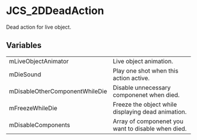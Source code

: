 # JCS_2DDeadAction

Dead action for live object.


## Variables

<table>
  <tr>
    <td>mLiveObjectAnimator</td>
    <td>Live object animation.</td>
  </tr>
  <tr>
    <td>mDieSound</td>
    <td>Play one shot when this action active.</td>
  </tr>
  <tr>
    <td>mDisableOtherComponentWhileDie</td>
    <td>Disable unnecessary componenet when died.</td>
  </tr>
  <tr>
    <td>mFreezeWhileDie</td>
    <td>Freeze the object while displaying dead animation.</td>
  </tr>
  <tr>
    <td>mDisableComponents</td>
    <td>Array of componenet you want to disable when died.</td>
  </tr>
</table>
